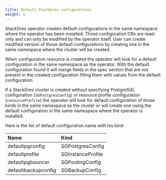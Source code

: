 ```yaml
---
title: Default StackGres configurations
weight: 1
---
```


StackGres operator creates default configurations in the same namespace where the operator has
 been installed. Those configuration CRs are read-only and can only be modified by the operator
 itself. User can create modified version of those default configurations by creating one in the
 same namespace where the cluster will be created.
 
When configuration resource is created the operator will look for a default configuration in the
 same namespace as the operator. With the default configuration found it will merge fields in the
 spec section that are not present in the created configuration filling them with values from the
 default configuration.

If a StackGres cluster is created without specifying PostgreSQL configuration
 (`SGPostgresConfig`) or resource profile configuration (`resourceProfile`) the operator
 will look for default configuration of those kinds in the same namespace as the cluster or will
 create one using the default configuration in the same namespace where the operator is installed.

Here is the list of default configuration name with his kind:

| Name                | Kind                             |
|:--------------------|:---------------------------------|
| defaultpgconfig     | SGPostgresConfig          |
| defaultprofile      | SGInstanceProfile                 |
| defaultpgbouncer    | SGPoolingConfig |
| defaultbackupconfig | SGBackupConfig            |
